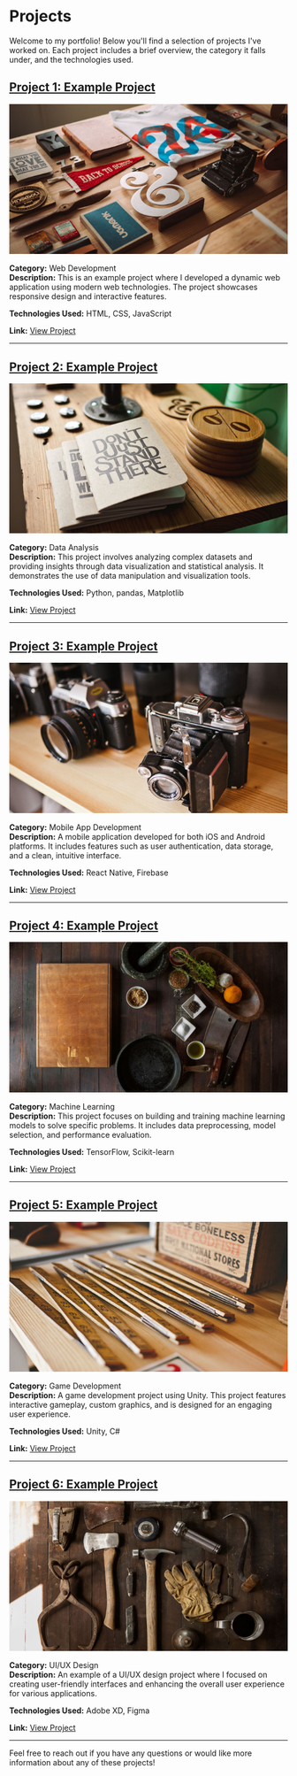 # Projects

Welcome to my portfolio! Below you'll find a selection of projects I've worked on. Each project includes a brief overview, the category it falls under, and the technologies used.

## [Project 1: Example Project](#)

![Project 1](img/portfolio/1.jpg)

**Category:** Web Development  
**Description:** This is an example project where I developed a dynamic web application using modern web technologies. The project showcases responsive design and interactive features.

**Technologies Used:** HTML, CSS, JavaScript

**Link:** [View Project](#)

---

## [Project 2: Example Project](#)

![Project 2](img/portfolio/2.jpg)

**Category:** Data Analysis  
**Description:** This project involves analyzing complex datasets and providing insights through data visualization and statistical analysis. It demonstrates the use of data manipulation and visualization tools.

**Technologies Used:** Python, pandas, Matplotlib

**Link:** [View Project](#)

---

## [Project 3: Example Project](#)

![Project 3](img/portfolio/3.jpg)

**Category:** Mobile App Development  
**Description:** A mobile application developed for both iOS and Android platforms. It includes features such as user authentication, data storage, and a clean, intuitive interface.

**Technologies Used:** React Native, Firebase

**Link:** [View Project](#)

---

## [Project 4: Example Project](#)

![Project 4](img/portfolio/4.jpg)

**Category:** Machine Learning  
**Description:** This project focuses on building and training machine learning models to solve specific problems. It includes data preprocessing, model selection, and performance evaluation.

**Technologies Used:** TensorFlow, Scikit-learn

**Link:** [View Project](#)

---

## [Project 5: Example Project](#)

![Project 5](img/portfolio/5.jpg)

**Category:** Game Development  
**Description:** A game development project using Unity. This project features interactive gameplay, custom graphics, and is designed for an engaging user experience.

**Technologies Used:** Unity, C#

**Link:** [View Project](#)

---

## [Project 6: Example Project](#)

![Project 6](img/portfolio/6.jpg)

**Category:** UI/UX Design  
**Description:** An example of a UI/UX design project where I focused on creating user-friendly interfaces and enhancing the overall user experience for various applications.

**Technologies Used:** Adobe XD, Figma

**Link:** [View Project](#)

---

Feel free to reach out if you have any questions or would like more information about any of these projects!

